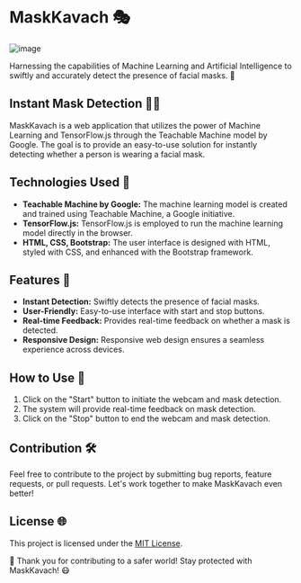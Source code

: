 # MaskKavach 🎭
![image](https://github.com/HimanshuMohanty-Git24/MaskKavach/assets/94133298/c809296b-f6f6-4245-a709-663ab8f3905c)

Harnessing the capabilities of Machine Learning and Artificial Intelligence to swiftly and accurately detect the presence of facial masks. 🚀

## Instant Mask Detection 🕵️‍♂️

MaskKavach is a web application that utilizes the power of Machine Learning and TensorFlow.js through the Teachable Machine model by Google. The goal is to provide an easy-to-use solution for instantly detecting whether a person is wearing a facial mask.

## Technologies Used 🧠

- **Teachable Machine by Google:** The machine learning model is created and trained using Teachable Machine, a Google initiative.
- **TensorFlow.js:** TensorFlow.js is employed to run the machine learning model directly in the browser.
- **HTML, CSS, Bootstrap:** The user interface is designed with HTML, styled with CSS, and enhanced with the Bootstrap framework.

## Features 🚀

- **Instant Detection:** Swiftly detects the presence of facial masks.
- **User-Friendly:** Easy-to-use interface with start and stop buttons.
- **Real-time Feedback:** Provides real-time feedback on whether a mask is detected.
- **Responsive Design:** Responsive web design ensures a seamless experience across devices.

## How to Use 🎥

1. Click on the "Start" button to initiate the webcam and mask detection.
2. The system will provide real-time feedback on mask detection.
3. Click on the "Stop" button to end the webcam and mask detection.

## Contribution 🛠️

Feel free to contribute to the project by submitting bug reports, feature requests, or pull requests. Let's work together to make MaskKavach even better!

## License 🌐

This project is licensed under the [MIT License](LICENSE).

🌟 Thank you for contributing to a safer world! Stay protected with MaskKavach! 😷
